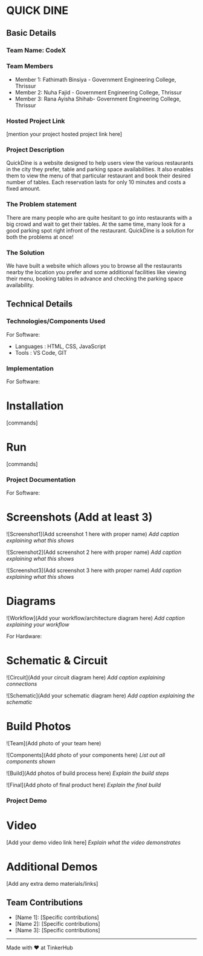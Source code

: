 

# QUICK DINE


## Basic Details
### Team Name: CodeX


### Team Members
- Member 1: Fathimath Binsiya - Government Engineering College, Thrissur
- Member 2: Nuha Fajid - Government Engineering College, Thrissur
- Member 3: Rana Ayisha Shihab- Government Engineering College, Thrissur

### Hosted Project Link
[mention your project hosted project link here]

### Project Description
QuickDine is a website designed to help users view the various restaurants in the city they prefer, table and parking space availabilities. It also enables them to view the menu of that particular restaurant and book their desired number of tables. Each reservation lasts for only 10 minutes and costs a fixed amount.

### The Problem statement
There are many people who are quite hesitant to go into restaurants with a big crowd and wait to get their tables. At the same time, many look for a good parking spot right infront of the restaurant. QuickDine is a solution for both the problems at once!

### The Solution
We have built a website which allows you to browse all the restaurants nearby the location you prefer and some additional facilities like viewing their menu, booking tables in advance and checking the parking space availability.

## Technical Details
### Technologies/Components Used
For Software:
- Languages : HTML, CSS, JavaScript
- Tools : VS Code, GIT

### Implementation
For Software:
# Installation
[commands]

# Run
[commands]

### Project Documentation
For Software:

# Screenshots (Add at least 3)
![Screenshot1](Add screenshot 1 here with proper name)
*Add caption explaining what this shows*

![Screenshot2](Add screenshot 2 here with proper name)
*Add caption explaining what this shows*

![Screenshot3](Add screenshot 3 here with proper name)
*Add caption explaining what this shows*

# Diagrams
![Workflow](Add your workflow/architecture diagram here)
*Add caption explaining your workflow*

For Hardware:

# Schematic & Circuit
![Circuit](Add your circuit diagram here)
*Add caption explaining connections*

![Schematic](Add your schematic diagram here)
*Add caption explaining the schematic*

# Build Photos
![Team](Add photo of your team here)


![Components](Add photo of your components here)
*List out all components shown*

![Build](Add photos of build process here)
*Explain the build steps*

![Final](Add photo of final product here)
*Explain the final build*

### Project Demo
# Video
[Add your demo video link here]
*Explain what the video demonstrates*

# Additional Demos
[Add any extra demo materials/links]

## Team Contributions
- [Name 1]: [Specific contributions]
- [Name 2]: [Specific contributions]
- [Name 3]: [Specific contributions]

---
Made with ❤️ at TinkerHub





